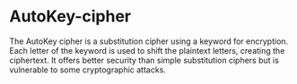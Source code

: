 # AutoKey-cipher
The AutoKey cipher is a substitution cipher using a keyword for encryption. Each letter of the keyword is used to shift the plaintext letters, creating the ciphertext. It offers better security than simple substitution ciphers but is vulnerable to some cryptographic attacks.
